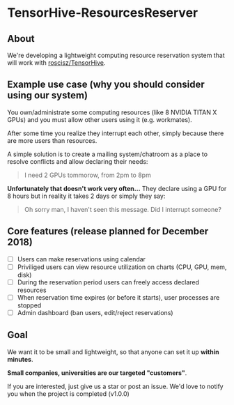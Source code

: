 # TensorHive-ResourcesReserver

## About
We're developing a lightweight computing resource reservation system that will work with [roscisz/TensorHive](https://github.com/roscisz/TensorHive).

## Example use case (why you should consider using our system)
You own/administrate some computing resources (like 8 NVIDIA TITAN X GPUs) and you must allow other users using it (e.g. workmates).

After some time you realize they interrupt each other, simply because there are more users than resources. 

A simple solution is to create a mailing system/chatroom as a place to resolve conflicts and allow declaring their needs: 
> I need 2 GPUs tommorow, from 2pm to 8pm

**Unfortunately that doesn't work very often...** They declare using a GPU for 8 hours but in reality it takes 2 days or simply they say:
> Oh sorry man, I haven't seen this message. Did I interrupt someone?

## Core features (release planned for December 2018)
- [ ] Users can make reservations using calendar
- [ ] Priviliged users can view resource utilization on charts (CPU, GPU, mem, disk)
- [ ] During the reservation period users can freely access declared resources
- [ ] When reservation time expires (or before it starts), user processes are stopped
- [ ] Admin dashboard (ban users, edit/reject reservations)

## Goal
We want it to be small and lightweight, so that anyone can set it up **within minutes**.

**Small companies, universities are our targeted "customers"**.

If you are interested, just give us a star or post an issue. We'd love to notify you when the project is completed (v1.0.0)

